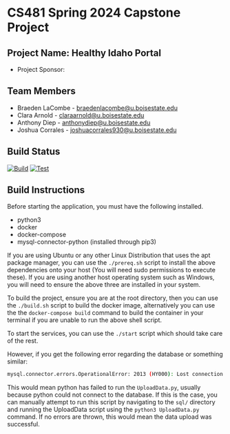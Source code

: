 # CS481 Spring 2024 Capstone Project

## Project Name: Healthy Idaho Portal

- Project Sponsor:

## Team Members

- Braeden LaCombe - <braedenlacombe@u.boisestate.edu>
- Clara Arnold - <claraarnold@u.boisestate.edu>
- Anthony Diep - <anthonydiep@u.boisestate.edu>
- Joshua Corrales - <joshuacorrales930@u.boisestate.edu>

## Build Status

[![Build](https://github.com/cs481-ekh/s24-healthy-idaho/actions/workflows/build.yml/badge.svg)](https://github.com/cs481-ekh/s24-healthy-idaho/actions/workflows/build.yml)
[![Test](https://github.com/cs481-ekh/s24-healthy-idaho/actions/workflows/test.yml/badge.svg)](https://github.com/cs481-ekh/s24-healthy-idaho/actions/workflows/test.yml)

## Build Instructions

Before starting the application, you must have the following installed.

- python3
- docker
- docker-compose
- mysql-connector-python (installed through pip3)

If you are using Ubuntu or any other Linux Distribution that uses the apt package manager, you can use the ```./prereq.sh``` script to install the above dependencies onto your host (You will need sudo permissions to execute these). If you are using another host operating system such as Windows, you will need to ensure the above three are installed in your system.

To build the project, ensure you are at the root directory, then you can use the ```./build.sh``` script to build the docker image, alternatively you can use the the ```docker-compose build``` command to build the container in your terminal if you are unable to run the above shell script.

To start the services, you can use the ```./start``` script which should take care of the rest.

However, if you get the following error regarding the database or something similar:

```bash
mysql.connector.errors.OperationalError: 2013 (HY000): Lost connection to MySQL server at 'reading initial communication packet', system error: 0
```

This would mean python has failed to run the ```UploadData.py```, usually because python could not connect to the database. If this is the case, you can manually attempt to run this script by navigating to the ```sql/``` directory and running the UploadData script using the ```python3 UploadData.py``` command. If no errors are thrown, this would mean the data upload was successful.